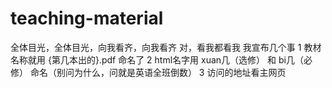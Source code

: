 # teaching-material
全体目光，全体目光，向我看齐，向我看齐
对，看我都看我
我宣布几个事
1 教材名称就用 {第几本出的}.pdf 命名了
2 html名字用 xuan几（选修） 和 bi几（必修） 命名（别问为什么，问就是英语全班倒数）
3 访问的地址看主网页
